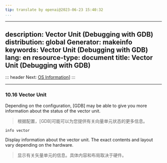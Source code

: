 ```yaml
---
tip: translate by openai@2023-06-23 15:40:32
...
```

---
description: Vector Unit (Debugging with GDB)
distribution: global
Generator: makeinfo
keywords: Vector Unit (Debugging with GDB)
lang: en
resource-type: document
title: Vector Unit (Debugging with GDB)
---
::: header
Next: [OS Information](OS-Information.html#OS-Information)]
:::

---

### 10.16 Vector Unit


Depending on the configuration, [GDB] may be able to give you more information about the status of the vector unit.

> 根据配置，[GDB]可能可以为您提供有关向量单元状态的更多信息。

`info vector`


Display information about the vector unit. The exact contents and layout vary depending on the hardware.

> 显示有关矢量单元的信息。具体内容和布局取决于硬件。
